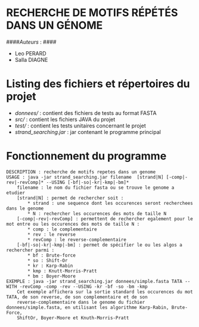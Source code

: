 # RECHERCHE DE MOTIFS RÉPÉTÉS DANS UN GÉNOME

####*Auteurs* : ####
* Leo PERARD
* Salla DIAGNE

# Listing des fichiers et répertoires du projet
* *donnees/* : contient des fichiers de tests au format FASTA
* *src/* : contient les fichiers JAVA du projet
* *test/* : contient les tests unitaires concernant le projet
* *strand_searching.jar* : jar contenant le programme principal

# Fonctionnement du programme
```
DESCRIPTION : recherche de motifs repetes dans un genome
USAGE : java -jar strand_searching.jar filename  [strand|N] [-comp|-rev|-revComp]* --USING [-bf|-so|-kr|-kmp|-bm]*
	filename : le nom du fichier fasta ou se trouve le genome a etudier
	[strand|N] : permet de rechercher soit :
		* strand : une sequence dont les occurences seront recherchees dans le genome
		* N : rechercher les occurences des mots de taille N
	[-comp|-rev|-revComp] : permettent de rechercher egalement pour le mot entre ou les occurences des mots de taille N :
		* comp : le complementaire
		* rev : le reverse
		* revComp : le reverse-complementaire
	[-bf|-so|-kr|-kmp|-bm] : permet de spécifier le ou les algos a rechercher parmi :
		* bf : Brute-force
		* so : Shift-Or
		* kr : Karp-Rabin
		* kmp : Knutt-Morris-Pratt
		* bm : Boyer-Moore
EXEMPLE : java -jar strand_searching.jar donnees/simple.fasta TATA --WITH -revComp -comp -rev --USING -kr -bf -so -bm -kmp
	Cet exemple affichera sur la sortie standard les occurences du mot TATA, de son reverse, de son complementaire et de son
	reverse-complementaire dans le genome du fichier donnees/simple.fasta, en utilisant les algorithme Karp-Rabin, Brute-Force,
	ShiftOr, Boyer-Moore et Knuth-Morris-Pratt
```
